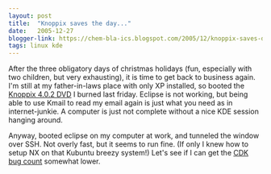 ```yaml
---
layout: post
title:  "Knoppix saves the day..."
date:   2005-12-27
blogger-link: https://chem-bla-ics.blogspot.com/2005/12/knoppix-saves-day.html
tags: linux kde
---
```


After the three obligatory days of christmas holidays (fun, especially with two children, but very exhausting), it is time to get back to business again. I'm still
at my father-in-laws place with only XP installed, so booted the [Knoppix 4.0.2 DVD](http://www.knopper.net/knoppix/) I burned last friday. Eclipse is not working,
but being able to use Kmail to read my email again is just what you need as in internet-junkie. A computer is just not complete without a nice KDE session hanging around.

Anyway, booted eclipse on my computer at work, and tunneled the window over SSH. Not overly fast, but it seems to run fine. (If only I knew how to setup NX on
that Kubuntu breezy system!) Let's see if I can get the [CDK bug count](http://sourceforge.net/tracker/?group_id=20024&atid=120024) somewhat lower.
